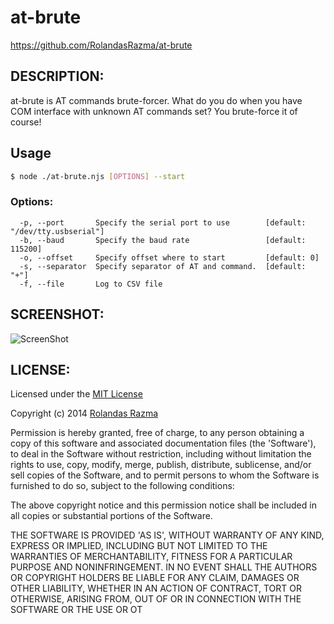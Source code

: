 at-brute
==========
https://github.com/RolandasRazma/at-brute

## DESCRIPTION:

at-brute is AT commands brute-forcer.
What do you do when you have COM interface with unknown AT commands set? You brute-force it of course! 


## Usage
```sh
$ node ./at-brute.njs [OPTIONS] --start
```

### Options:
```  
  -p, --port       Specify the serial port to use        [default: "/dev/tty.usbserial"]
  -b, --baud       Specify the baud rate                 [default: 115200]
  -o, --offset     Specify offset where to start         [default: 0]
  -s, --separator  Specify separator of AT and command.  [default: "+"]
  -f, --file       Log to CSV file                  
```

## SCREENSHOT: 

![ScreenShot](http://s28.postimg.org/nky7x4v2l/at_brute.png)

## LICENSE:

Licensed under the [MIT License](http://www.opensource.org/licenses/mit-license.php)

Copyright (c) 2014 [Rolandas Razma](http://razma.lt)

Permission is hereby granted, free of charge, to any person obtaining
a copy of this software and associated documentation files (the
'Software'), to deal in the Software without restriction, including
without limitation the rights to use, copy, modify, merge, publish,
distribute, sublicense, and/or sell copies of the Software, and to
permit persons to whom the Software is furnished to do so, subject to
the following conditions:

The above copyright notice and this permission notice shall be
included in all copies or substantial portions of the Software.

THE SOFTWARE IS PROVIDED 'AS IS', WITHOUT WARRANTY OF ANY KIND,
EXPRESS OR IMPLIED, INCLUDING BUT NOT LIMITED TO THE WARRANTIES OF
MERCHANTABILITY, FITNESS FOR A PARTICULAR PURPOSE AND NONINFRINGEMENT.
IN NO EVENT SHALL THE AUTHORS OR COPYRIGHT HOLDERS BE LIABLE FOR ANY
CLAIM, DAMAGES OR OTHER LIABILITY, WHETHER IN AN ACTION OF CONTRACT,
TORT OR OTHERWISE, ARISING FROM, OUT OF OR IN CONNECTION WITH THE
SOFTWARE OR THE USE OR OT